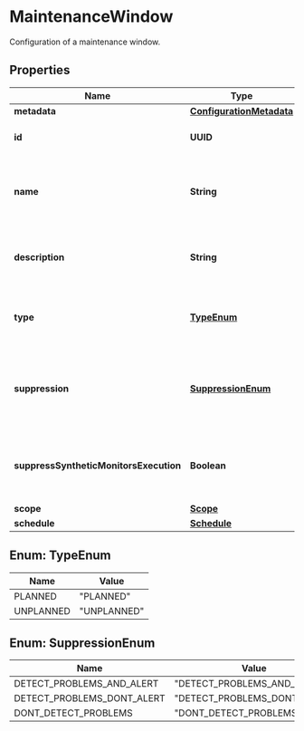 

# MaintenanceWindow

Configuration of a maintenance window.

## Properties

| Name | Type | Description | Notes |
|------------ | ------------- | ------------- | -------------|
|**metadata** | [**ConfigurationMetadata**](ConfigurationMetadata.md) |  |  [optional] |
|**id** | **UUID** | The ID of the maintenance window. |  [optional] |
|**name** | **String** | The name of the maintenance window, displayed in the UI. |  |
|**description** | **String** | A short description of the maintenance purpose. |  |
|**type** | [**TypeEnum**](#TypeEnum) | The type of the maintenance: planned or unplanned. |  |
|**suppression** | [**SuppressionEnum**](#SuppressionEnum) | The type of suppression of alerting and problem detection during the maintenance. |  |
|**suppressSyntheticMonitorsExecution** | **Boolean** | Suppress execution of synthetic monitors during the maintenance. |  [optional] |
|**scope** | [**Scope**](Scope.md) |  |  [optional] |
|**schedule** | [**Schedule**](Schedule.md) |  |  |



## Enum: TypeEnum

| Name | Value |
|---- | -----|
| PLANNED | &quot;PLANNED&quot; |
| UNPLANNED | &quot;UNPLANNED&quot; |



## Enum: SuppressionEnum

| Name | Value |
|---- | -----|
| DETECT_PROBLEMS_AND_ALERT | &quot;DETECT_PROBLEMS_AND_ALERT&quot; |
| DETECT_PROBLEMS_DONT_ALERT | &quot;DETECT_PROBLEMS_DONT_ALERT&quot; |
| DONT_DETECT_PROBLEMS | &quot;DONT_DETECT_PROBLEMS&quot; |




